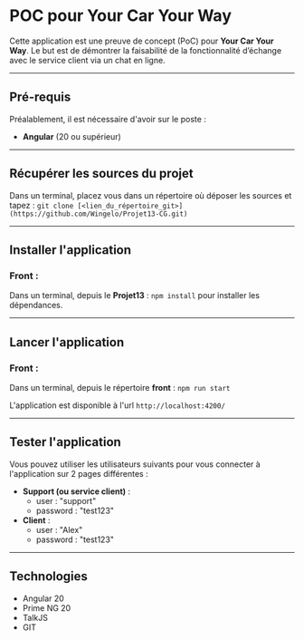 # POC pour Your Car Your Way

Cette application est une preuve de concept (PoC) pour **Your Car Your Way**. Le but est de démontrer la faisabilité de la fonctionnalité d’échange avec le service client via un chat en ligne.

---

## Pré-requis

Préalablement, il est nécessaire d'avoir sur le poste :
* **Angular** (20 ou supérieur)

---

## Récupérer les sources du projet

Dans un terminal, placez vous dans un répertoire où déposer les sources et tapez :
`git clone [<lien_du_répertoire_git>](https://github.com/Wingelo/Projet13-CG.git)`

---

## Installer l'application

### Front :

Dans un terminal, depuis le **Projet13** :
`npm install` pour installer les dépendances.

---

## Lancer l'application

### Front :

Dans un terminal, depuis le répertoire **front** :
`npm run start`

L'application est disponible à l'url `http://localhost:4200/`

---

## Tester l'application

Vous pouvez utiliser les utilisateurs suivants pour vous connecter à l'application sur 2 pages différentes :

* **Support (ou service client)** :
  * user : "support"
  * password : "test123"
* **Client** :
  * user : "Alex"
  * password : "test123"

---

## Technologies

* Angular 20
* Prime NG 20
* TalkJS
* GIT
